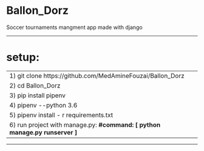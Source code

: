 # Ballon_Dorz
Soccer tournaments mangment app  made with django


------------------------------------

# setup:

<table>
<tr>
<td> 1)  git clone https://github.com/MedAmineFouzai/Ballon_Dorz</td>
</tr>
<tr>
<td> 2) cd Ballon_Dorz</td>
</tr>
<tr>
<td> 3) pip install pipenv</td>
</tr>
</tr>
<td> 4) pipenv --python 3.6</td>
</tr>
<tr>
<td> 5) pipenv install - r requirements.txt</td>
</tr>
<tr>
  <td>
    6) run project with manage.py: <b>#command: [ python manage.py runserver ] </b>  </td>
 </tr>
</table>

-------------------------------
